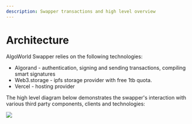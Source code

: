 ```yaml
---
description: Swapper transactions and high level overview
---
```


# Architecture

AlgoWorld Swapper relies on the following technologies:

* Algorand - authentication, signing and sending transactions, compiling smart signatures
* Web3.storage - ipfs storage provider with free 1tb quota.
* Vercel - hosting provider

The high level diagram below demonstrates the swapper's interaction with various third party components, clients and technologies:

![](<../../.gitbook/assets/algoworld\_swapper\_architecture (1).png>)
